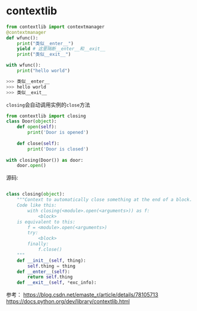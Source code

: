 # contextlib



```python
from contextlib import contextmanager
@contextmanager
def wfunc():
    print("类似__enter__")
    yield # 这里隔断__enter__和__exit__
    print("类似__exit__")

with wfunc():
    print("hello world")

>>> 类似__enter__
>>> hello world
>>> 类似__exit__
```


`closing`会自动调用实例的`close`方法

```python
from contextlib import closing
class Door(object):
    def open(self):
        print('Door is opened')
 
    def close(self):
        print('Door is closed')
 
with closing(Door()) as door:
    door.open()
```


源码:
```python

class closing(object):
    """Context to automatically close something at the end of a block.
    Code like this:
        with closing(<module>.open(<arguments>)) as f:
            <block>
    is equivalent to this:
        f = <module>.open(<arguments>)
        try:
            <block>
        finally:
            f.close()
    """
    def __init__(self, thing):
        self.thing = thing
    def __enter__(self):
        return self.thing
    def __exit__(self, *exc_info):

```



参考：
https://blog.csdn.net/emaste_r/article/details/78105713
https://docs.python.org/dev/library/contextlib.html